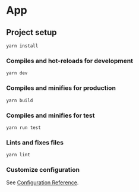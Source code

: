 # App

## Project setup
```
yarn install
```

### Compiles and hot-reloads for development
```
yarn dev
```

### Compiles and minifies for production
```
yarn build
```

### Compiles and minifies for test
```
yarn run test
```

### Lints and fixes files
```
yarn lint
```

### Customize configuration
See [Configuration Reference](https://cli.vuejs.org/config/).
